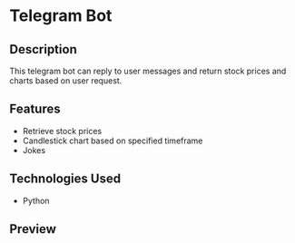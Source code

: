 # Telegram Bot

## Description

This telegram bot can reply to user messages and return stock prices and charts based on user request.

## Features

- Retrieve stock prices
- Candlestick chart based on specified timeframe
- Jokes

## Technologies Used

- Python

## Preview
